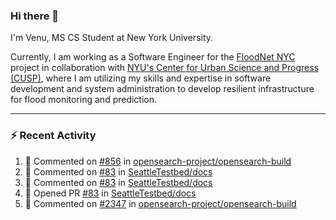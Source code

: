 ### Hi there 👋

I'm Venu, MS CS Student at New York University.

Currently, I am working as a Software Engineer for the [FloodNet NYC](https://www.floodnet.nyc/) project in collaboration with [NYU's Center for Urban Science and Progress (CUSP)](https://cusp.nyu.edu/), where I am utilizing my skills and expertise in software development and system administration to develop resilient infrastructure for flood monitoring and prediction.

---

### :zap: Recent Activity

<!--RECENT_ACTIVITY:start-->
1. 💬 Commented on [#856](https://github.com/opensearch-project/opensearch-build/issues/856#issuecomment-1740087053) in [opensearch-project/opensearch-build](https://github.com/opensearch-project/opensearch-build)
2. 💬 Commented on [#83](https://github.com/SeattleTestbed/docs/pull/83#discussion_r1339358621) in [SeattleTestbed/docs](https://github.com/SeattleTestbed/docs)
3. 💬 Commented on [#83](https://github.com/SeattleTestbed/docs/pull/83#discussion_r1339358511) in [SeattleTestbed/docs](https://github.com/SeattleTestbed/docs)
4. 💪 Opened PR [#83](https://github.com/SeattleTestbed/docs/pull/83) in [SeattleTestbed/docs](https://github.com/SeattleTestbed/docs)
5. 💬 Commented on [#2347](https://github.com/opensearch-project/opensearch-build/issues/2347#issuecomment-1736036665) in [opensearch-project/opensearch-build](https://github.com/opensearch-project/opensearch-build)
<!--RECENT_ACTIVITY:end-->

<!--
**vchrombie/vchrombie** is a ✨ _special_ ✨ repository because its `README.md` (this file) appears on your GitHub profile.

Here are some ideas to get you started:

- 🔭 I’m currently working on ...
- 🌱 I’m currently learning ...
- 👯 I’m looking to collaborate on ...
- 🤔 I’m looking for help with ...
- 💬 Ask me about ...
- 📫 How to reach me: ...
- 😄 Pronouns: ...
- ⚡ Fun fact: ...
-->
